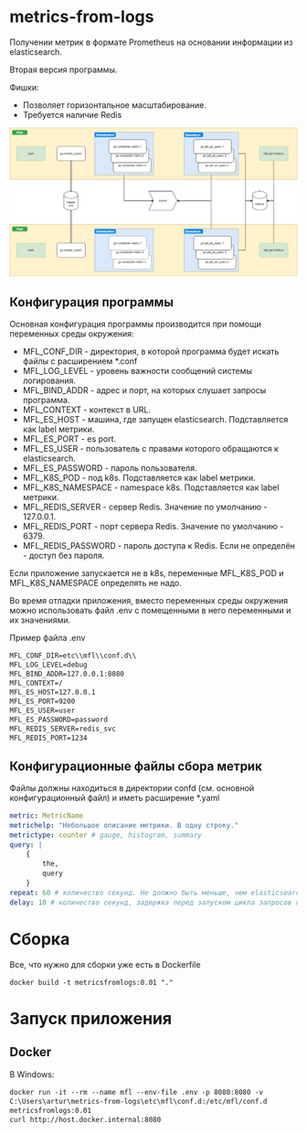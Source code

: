 # metrics-from-logs
Получении метрик в формате Prometheus на основании информации из elasticsearch.

Вторая версия программы.

Фишки:
* Позволяет горизонтальное масштабирование.
* Требуется наличие Redis

![schema](images/scheme.jpg)

## Конфигурация программы

Основная конфигурация программы производится при помощи переменных среды окружения:

* MFL_CONF_DIR - директория, в которой программа будет искать файлы с расширением *.conf
* MFL_LOG_LEVEL  - уровень важности сообщений системы логирования.
* MFL_BIND_ADDR - адрес и порт, на которых слушает запросы программа.
* MFL_CONTEXT - контекст в URL.
* MFL_ES_HOST - машина, где запущен elasticsearch. Подставляется как label метрики.
* MFL_ES_PORT - es port.
* MFL_ES_USER - пользователь с правами которого обращаются к elasticsearch.
* MFL_ES_PASSWORD - пароль пользователя.
* MFL_K8S_POD - под k8s. Подставляется как label метрики.
* MFL_K8S_NAMESPACE - namespace k8s. Подставляется как label метрики.
* MFL_REDIS_SERVER - сервер Redis. Значение по умолчанию - 127.0.0.1.
* MFL_REDIS_PORT - порт сервера Redis. Значение по умолчанию - 6379.
* MFL_REDIS_PASSWORD - пароль доступа к Redis. Если не определён - доступ без пароля.

Если приложение запускается не в k8s, переменные MFL_K8S_POD и MFL_K8S_NAMESPACE определять не надо.

Во время отладки приложения, вместо переменных среды окружения можно использовать файл .env с
помещенными в него переменными и их значениями.

Пример файла .env

```
MFL_CONF_DIR=etc\\mfl\\conf.d\\
MFL_LOG_LEVEL=debug
MFL_BIND_ADDR=127.0.0.1:8080
MFL_CONTEXT=/
MFL_ES_HOST=127.0.0.1
MFL_ES_PORT=9200
MFL_ES_USER=user
MFL_ES_PASSWORD=password
MFL_REDIS_SERVER=redis_svc
MFL_REDIS_PORT=1234
```

## Конфигурационные файлы сбора метрик

Файлы должны находиться в директории confd (см. основной конфигурационный файл) и иметь расширение
*.yaml

```yaml
metric: MetricName
metrichelp: "Небольшое описание метрики. В одну строку."
metrictype: counter # gauge, histogram, summary
query: |
    { 
        the,
        query
    }
repeat: 60 # количество секунд. Не должно быть меньше, чем elasticsearch затратит на обработку запроса.
delay: 10 # количество секунд, задержка перед запуском цикла запросов посте старта программы.
```

# Сборка

Все, что нужно для сборки уже есть в Dockerfile

    docker build -t metricsfromlogs:0.01 "."

# Запуск приложения

## Docker

В Windows:

    docker run -it --rm --name mfl --env-file .env -p 8080:8080 -v C:\Users\artur\metrics-from-logs\etc\mfl\conf.d:/etc/mfl/conf.d metricsfromlogs:0.01
    curl http://host.docker.internal:8080
